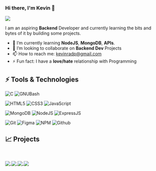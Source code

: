 ### Hi there, I'm Kevin 👋    
![](https://komarev.com/ghpvc/?username=your-github-radeau)
<!-- https://github.com/antonkomarev/github-profile-views-counter -->
I am an aspiring **Backend** Developer and currently learning the bits and bytes of it by building some projects. 

<!--![Header](https://github.com/radeau/radeau/blob/main/raddeau.png)-->
<!-- - 🔭 I’m currently working on 42 projects such as printf and born2beroot. -->
- 🌱 I’m currently learning **NodeJS**, **MongoDB**, **APIs**.
- 👯 I’m looking to collaborate on **Backend Dev** Projects
- 📫 How to reach me: kevinradp@gmail.com
- ⚡ Fun fact: I have a **love/hate** relationship with Programming

## ⚡ Tools & Technologies
![C](https://img.shields.io/badge/C-00599C?style=for-the-badge&logo=c&logoColor=white)
![GNUBash](https://img.shields.io/badge/GNU%20Bash-4EAA25?style=for-the-badge&logo=GNU%20Bash&logoColor=white)

![HTML5](https://img.shields.io/badge/HTML5-E34F26?style=for-the-badge&logo=html5&logoColor=white)
![CSS3](https://img.shields.io/badge/CSS3-1572B6?style=for-the-badge&logo=css3&logoColor=white)
![JavaScript](https://img.shields.io/badge/JavaScript-323330?style=for-the-badge&logo=javascript&logoColor=F7DF1E)

![MongoDB](https://img.shields.io/badge/MongoDB-4EA94B?style=for-the-badge&logo=mongodb&logoColor=white)
![NodeJS](https://img.shields.io/badge/Node.js-339933?style=for-the-badge&logo=nodedotjs&logoColor=white)
![ExpressJS](https://img.shields.io/badge/Express.js-000000?style=for-the-badge&logo=express&logoColor=white)

![Git](https://img.shields.io/badge/GIT-E44C30?style=for-the-badge&logo=git&logoColor=white)
![Figma](https://img.shields.io/badge/Figma-F24E1E?style=for-the-badge&logo=figma&logoColor=white)
![NPM](https://img.shields.io/badge/npm-CB3837?style=for-the-badge&logo=npm&logoColor=white)
![Github](https://img.shields.io/badge/GitHub-100000?style=for-the-badge&logo=github&logoColor=white)

<!--
source >>> https://github.com/alexandresanlim/Badges4-README.md-Profile
-->

## 📈 Projects
<p>&nbsp;</p>
<a href="https://github.com/radeau/frontend-mentor-challenges">
  <img align="center" src="https://github-readme-stats.vercel.app/api/pin/?username=radeau&repo=frontend-mentor-challenges&theme=react&show_icons=true" />
</a>
<a href="https://github.com/radeau/backend-web-app-project">
  <img align="center" src="https://github-readme-stats.vercel.app/api/pin/?username=radeau&repo=backend-web-app-project&theme=react&show_icons=true" />
</a>
<a href="https://github.com/radeau/42-libft">
  <img align="center" src="https://github-readme-stats.vercel.app/api/pin/?username=radeau&repo=42-libft&theme=react&show_icons=true" />
</a>
<a href="https://github.com/radeau/42-get_next_line">
  <img align="center" src="https://github-readme-stats.vercel.app/api/pin/?username=radeau&repo=42-get_next_line&theme=react&show_icons=true" />
</a>
<p>&nbsp;</p>
 

